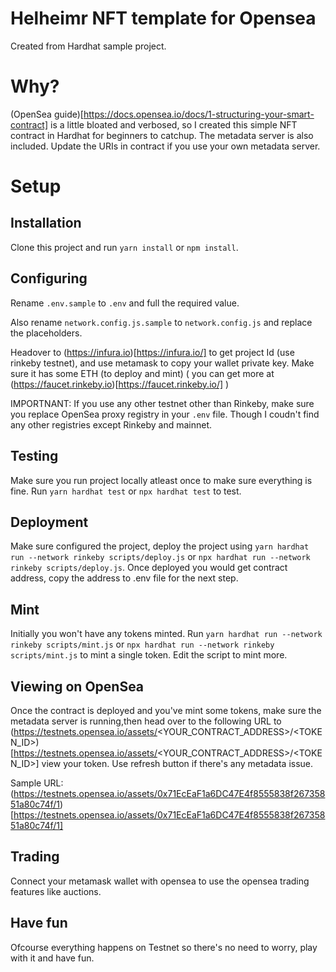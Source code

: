 # Helheimr NFT template for Opensea
Created from Hardhat sample project.

# Why?
(OpenSea guide)[https://docs.opensea.io/docs/1-structuring-your-smart-contract] is a little bloated and verbosed, so I created this simple NFT contract in Hardhat for beginners to catchup. The metadata server is also included. Update the URIs in contract if you use your own metadata server.

# Setup

## Installation
Clone this project and run `yarn install` or `npm install`. 

## Configuring
Rename `.env.sample` to `.env` and full the required value.

Also rename `network.config.js.sample` to `network.config.js` and replace the placeholders. 

Headover to (https://infura.io)[https://infura.io/] to get project Id (use rinkeby testnet), and use metamask to copy your wallet private key. Make sure it has some ETH (to deploy and mint) ( you can get more at (https://faucet.rinkeby.io)[https://faucet.rinkeby.io/] )

IMPORTNANT: If you use any other testnet other than Rinkeby, make sure you replace OpenSea proxy registry in your `.env` file. Though I coudn't find any other registries except Rinkeby and mainnet.

## Testing
Make sure you run project locally atleast once to make sure everything is fine.
Run `yarn hardhat test` or `npx hardhat test` to test.

## Deployment
Make sure configured the project, deploy the project using `yarn hardhat run --network rinkeby scripts/deploy.js` or `npx hardhat run --network rinkeby scripts/deploy.js`. Once deployed you would get contract address, copy the address to .env file for the next step.

## Mint
Initially you won't have any tokens minted. Run `yarn hardhat run --network rinkeby scripts/mint.js` or `npx hardhat run --network rinkeby scripts/mint.js` to mint a single token. Edit the script to mint more.

## Viewing on OpenSea
Once the contract is deployed and you've mint some tokens, make sure the metadata server is running,then head over to the following URL to 
(https://testnets.opensea.io/assets/<YOUR_CONTRACT_ADDRESS>/<TOKEN_ID>)[https://testnets.opensea.io/assets/<YOUR_CONTRACT_ADDRESS>/<TOKEN_ID>] view your token. Use refresh button if there's any metadata issue.

Sample URL: (https://testnets.opensea.io/assets/0x71EcEaF1a6DC47E4f8555838f26735851a80c74f/1)[https://testnets.opensea.io/assets/0x71EcEaF1a6DC47E4f8555838f26735851a80c74f/1]

## Trading
Connect your metamask wallet with opensea to use the opensea trading features like auctions. 

## Have fun
Ofcourse everything happens on Testnet so there's no need to worry, play with it and have fun.